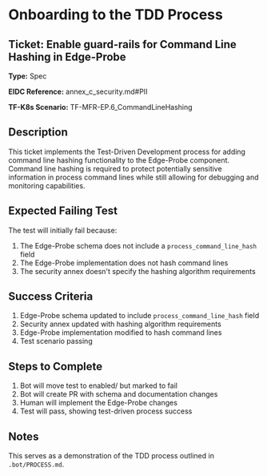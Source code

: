 # Onboarding to the TDD Process

## Ticket: Enable guard-rails for Command Line Hashing in Edge-Probe

**Type:** Spec

**EIDC Reference:** annex_c_security.md#PII

**TF-K8s Scenario:** TF-MFR-EP.6_CommandLineHashing

## Description

This ticket implements the Test-Driven Development process for adding command line hashing functionality to the Edge-Probe component. Command line hashing is required to protect potentially sensitive information in process command lines while still allowing for debugging and monitoring capabilities.

## Expected Failing Test

The test will initially fail because:
1. The Edge-Probe schema does not include a `process_command_line_hash` field
2. The Edge-Probe implementation does not hash command lines
3. The security annex doesn't specify the hashing algorithm requirements

## Success Criteria

1. Edge-Probe schema updated to include `process_command_line_hash` field
2. Security annex updated with hashing algorithm requirements
3. Edge-Probe implementation modified to hash command lines
4. Test scenario passing

## Steps to Complete

1. Bot will move test to enabled/ but marked to fail
2. Bot will create PR with schema and documentation changes
3. Human will implement the Edge-Probe changes
4. Test will pass, showing test-driven process success

## Notes

This serves as a demonstration of the TDD process outlined in `.bot/PROCESS.md`.
